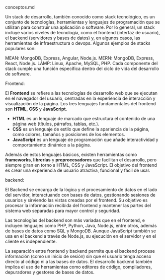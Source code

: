 conceptos.md

Un stack de desarrollo, también conocido como stack tecnológico, es un conjunto de tecnologías, herramientas y lenguajes de programación que se utilizan para construir una aplicación o software. Por lo general, un stack incluye varios niveles de tecnología, como el frontend (interfaz de usuario), el backend (servidores y bases de datos) y, en algunos casos, las herramientas de infraestructura o devops. Algunos ejemplos de stacks populares son:

MEAN: MongoDB, Express, Angular, Node.js.
MERN: MongoDB, Express, React, Node.js.
LAMP: Linux, Apache, MySQL, PHP.
Cada componente del stack cumple una función específica dentro del ciclo de vida del desarrollo de software.


Frontend:

El **Frontend** se refiere a las tecnologías de desarrollo web que se ejecutan en el navegador del usuario, centradas en la experiencia de interacción y visualización de la página. Los tres lenguajes fundamentales del frontend son **HTML**, **CSS** y **JavaScript**.

- **HTML** es un lenguaje de marcado que estructura el contenido de una página web (títulos, párrafos, tablas, etc.).
- **CSS** es un lenguaje de estilo que define la apariencia de la página, como colores, tamaños y posiciones de los elementos.
- **JavaScript** es un lenguaje de programación que añade interactividad y comportamiento dinámico a la página.

Además de estos lenguajes básicos, existen herramientas como **frameworks**, **librerías** y **preprocesadores** que facilitan el desarrollo, pero siempre giran en torno a HTML, CSS y JavaScript. El objetivo del frontend es crear una experiencia de usuario atractiva, funcional y fácil de usar.


backend:

El Backend se encarga de la lógica y el procesamiento de datos en el lado del servidor, interactuando con bases de datos, gestionando sesiones de usuarios y sirviendo las vistas creadas por el frontend. Su objetivo es procesar la información recibida del frontend y mantener las partes del sistema web separadas para mayor control y seguridad.

Las tecnologías del backend son más variadas que en el frontend, e incluyen lenguajes como PHP, Python, Java, Node.js, entre otros, además de bases de datos como SQL y MongoDB. Aunque JavaScript también se usa en el backend a través de Node.js, su ejecución en el servidor y en el cliente es independiente.

La separación entre frontend y backend permite que el backend procese información (como un inicio de sesión) sin que el usuario tenga acceso directo al código ni a las bases de datos. El desarrollo backend también implica el uso de herramientas como editores de código, compiladores, depuradores y gestores de bases de datos.
